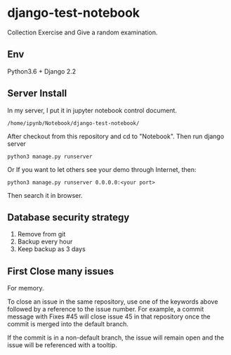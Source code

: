 # django-test-notebook
Collection Exercise and Give a random examination.

## Env
Python3.6 + Django 2.2

## Server Install
In my server, I put it in jupyter notebook control document.

    /home/ipynb/Notebook/django-test-notebook/

After checkout from this repository and cd to "Notebook". Then run django server

    python3 manage.py runserver 

Or If you want to let others see your demo through Internet, then:

    python3 manage.py runserver 0.0.0.0:<your port>

Then search it in browser.

## Database security strategy
1. Remove from git 
2. Backup every hour
3. Keep backup as 3 days

## First Close many issues
For memory.

To close an issue in the same repository, use one of the keywords above followed by a reference to the issue number. For example, a commit message with Fixes #45 will close issue 45 in that repository once the commit is merged into the default branch.

If the commit is in a non-default branch, the issue will remain open and the issue will be referenced with a tooltip.